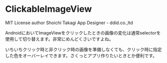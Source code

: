 ClickableImageView
==================
MIT License
author Shoichi Takagi App Designer - ddid.co.,ltd

AndroidにおいてImageViewをクリックしたときの画像の変化は通常selectorを使用して切り替えます。非常にめんどくさいですよね。

いちいちクリック時と非クリック時の画像を準備しなくても、クリック時に指定した色をオーバーレイできます。さくっとアプリ作りたいときとか便利です。

